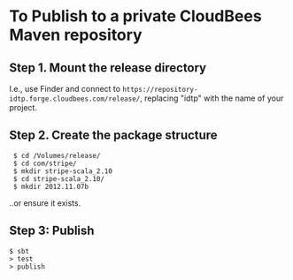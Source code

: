 # To Publish to a private CloudBees Maven repository

## Step 1. Mount the release directory

I.e., use Finder and connect to `https://repository-idtp.forge.cloudbees.com/release/`, replacing "idtp" with the name of your project.

## Step 2. Create the package structure

     $ cd /Volumes/release/
     $ cd com/stripe/
     $ mkdir stripe-scala_2.10
     $ cd stripe-scala_2.10/
     $ mkdir 2012.11.07b

..or ensure it exists.

## Step 3: Publish

    $ sbt
    > test
    > publish
    